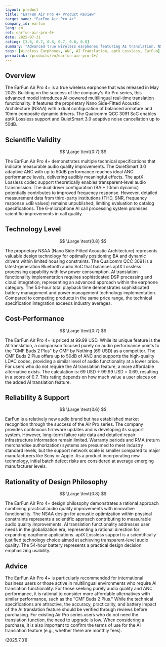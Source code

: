 ```yaml
---
layout: product
title: "EarFun Air Pro 4+ Product Review"
target_name: "EarFun Air Pro 4+"
company_id: earfun
lang: en
ref: earfun-air-pro-4+
date: 2025-07-31
rating: [3.6, 0.7, 0.8, 0.7, 0.6, 0.8]
summary: "Advanced true wireless earphones featuring AI translation. NSAA design and 54-hour battery life at 99.99 USD"
tags: [Wireless Earphones, ANC, AI Translation, aptX Lossless, EarFun]
permalink: /products/en/earfun-air-pro-4+/
---
```


## Overview

The EarFun Air Pro 4+ is a true wireless earphone that was released in May 2025. Building on the success of the company's Air Pro series, this advanced model introduces AI-powered multilingual real-time translation functionality. It features the proprietary Nano Side-Fitted Acoustic Architecture (NSAA) with a dual configuration of balanced armature and 10mm composite dynamic drivers. The Qualcomm QCC 3091 SoC enables aptX Lossless support and QuietSmart 3.0 adaptive noise cancellation up to 50dB.

## Scientific Validity

$$ \Large \text{0.7} $$

The EarFun Air Pro 4+ demonstrates multiple technical specifications that indicate measurable audio quality improvements. The QuietSmart 3.0 adaptive ANC with up to 50dB performance reaches ideal ANC performance levels, delivering audibly meaningful effects. The aptX Lossless codec support theoretically enables transparent-level audio transmission. The dual driver configuration (BA + 10mm dynamic) potentially contributes to improved frequency response. However, detailed measurement data from third-party institutions (THD, SNR, frequency response ±dB values) remains unpublished, limiting evaluation to catalog specifications. The 6-microphone AI call processing system promises scientific improvements in call quality.

## Technology Level

$$ \Large \text{0.8} $$

The proprietary NSAA (Nano Side-Fitted Acoustic Architecture) represents valuable design technology for optimally positioning BA and dynamic drivers within limited housing constraints. The Qualcomm QCC 3091 is a latest-generation Bluetooth audio SoC that balances aptX Lossless processing capability with low power consumption. AI translation functionality implementation requires sophisticated DSP processing and cloud integration, representing an advanced approach within the earphone category. The 54-hour total playback time demonstrates sophisticated battery management and power management technology implementation. Compared to competing products in the same price range, the technical specification integration exceeds industry averages.

## Cost-Performance

$$ \Large \text{0.7} $$

The EarFun Air Pro 4+ is priced at 99.99 USD. While its unique feature is the AI translation, a comparison focused purely on audio performance points to the "CMF Buds 2 Plus" by CMF by Nothing (69 USD) as a competitor. The CMF Buds 2 Plus offers up to 50dB of ANC and supports the high-quality LDAC codec, providing a similar level of audio functionality at a lower price. For users who do not require the AI translation feature, a more affordable alternative exists. The calculation is: 69 USD ÷ 99.99 USD = 0.69, resulting in a score of 0.7. This rating depends on how much value a user places on the added AI translation feature.

## Reliability & Support

$$ \Large \text{0.6} $$

EarFun is a relatively new audio brand but has established market recognition through the success of the Air Pro series. The company provides continuous firmware updates and is developing its support system. However, long-term failure rate data and detailed repair infrastructure information remain limited. Warranty periods and RMA (return merchandise authorization) systems are presumed to meet industry standard levels, but the support network scale is smaller compared to major manufacturers like Sony or Apple. As a product incorporating new technology, initial batch defect risks are considered at average emerging manufacturer levels.

## Rationality of Design Philosophy

$$ \Large \text{0.8} $$

The EarFun Air Pro 4+ design philosophy demonstrates a rational approach combining practical audio quality improvements with innovative functionality. The NSAA design for acoustic optimization within physical constraints represents a scientific approach contributing to measurable audio quality improvements. AI translation functionality addresses user needs in the globalization era, representing a rational direction for expanding earphone applications. aptX Lossless support is a scientifically justified technology choice aimed at achieving transparent-level audio quality. The 54-hour battery represents a practical design decision emphasizing usability.

## Advice

The EarFun Air Pro 4+ is particularly recommended for international business users or those active in multilingual environments who require AI translation functionality. For those seeking purely audio quality and ANC performance, it is rational to consider more affordable alternatives with similar performance, such as the "CMF Buds 2 Plus." While the technical specifications are attractive, the accuracy, practicality, and battery impact of the AI translation feature should be verified through reviews before purchasing. For existing Air Pro series users who do not need the translation function, the need to upgrade is low. When considering a purchase, it is also important to confirm the terms of use for the AI translation feature (e.g., whether there are monthly fees).

(2025.7.31)
